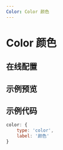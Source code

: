 ```yaml
---
Color: Color 颜色
---
```

# Color 颜色

## 在线配置
<ClientOnly>
<ams-config name="color" type="field"/>
</ClientOnly>

## 示例预览
<ClientOnly>
<demo-list :type="'color'"></demo-list>
</ClientOnly>

## 示例代码
```js
color: {
    type: 'color',
    label: '颜色'
}
```
